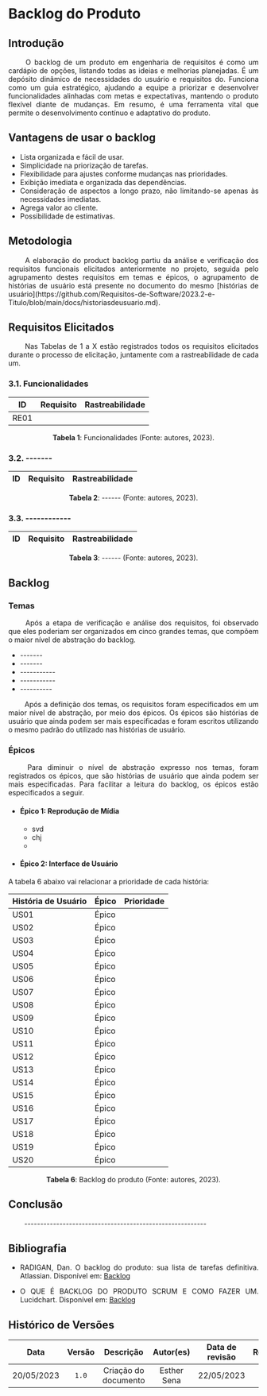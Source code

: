 # Backlog do Produto

## Introdução

<div style="text-align:justify">
<p>&emsp;&emsp; 
O backlog de um produto em engenharia de requisitos é como um cardápio de opções, listando todas as ideias e melhorias planejadas. É um depósito dinâmico de necessidades do usuário e requisitos do. Funciona como um guia estratégico, ajudando a equipe a priorizar e desenvolver funcionalidades alinhadas com metas e expectativas, mantendo o produto flexível diante de mudanças. Em resumo, é uma ferramenta vital que permite o desenvolvimento contínuo e adaptativo do produto.</p>
</div>

## Vantagens de usar o backlog 
<div style="text-align:justify">
    <ul>
        <li> Lista organizada e fácil de usar.
        <li> Simplicidade na priorização de tarefas.
        <li> Flexibilidade para ajustes conforme mudanças nas prioridades.
        <li> Exibição imediata e organizada das dependências.
        <li> Consideração de aspectos a longo prazo, não limitando-se apenas às necessidades imediatas.
        <li> Agrega valor ao cliente.
        <li> Possibilidade de estimativas.
    </ul>
</div>

## Metodologia
<div style="text-align:justify">
<p>&emsp;&emsp; A elaboração do product backlog partiu da análise e verificação dos requisitos funcionais elicitados anteriormente no projeto, seguida pelo agrupamento destes requisitos em temas e épicos, o agrupamento de histórias de usuário está presente no documento do mesmo [histórias de usuário](https://github.com/Requisitos-de-Software/2023.2-e-Titulo/blob/main/docs/historiasdeusuario.md). 

## Requisitos Elicitados
<div style="text-align:justify">
<p>&emsp;&emsp; Nas Tabelas de 1 a X estão registrados todos os requisitos elicitados durante o processo de elicitação, juntamente com a rastreabilidade de cada um.</p>

### 3.1. Funcionalidades

| ID  | Requisito                                                               | Rastreabilidade                           |
| --- | ----------------------------------------------------------------------- | ----------------------------------------- |
| RE01 |          | |


<div align="center">
<p> <b>Tabela 1</b>: Funcionalidades (Fonte: autores, 2023). </p>
</div>

### 3.2. -------

| ID  | Requisito                                                               | Rastreabilidade                           |
| --- | ----------------------------------------------------------------------- | ----------------------------------------- |


<div align="center">
<p> <b>Tabela 2</b>: ------ (Fonte: autores, 2023). </p>
</div>

### 3.3. ------------

| ID  | Requisito                                                               | Rastreabilidade                           |
| --- | ----------------------------------------------------------------------- | ----------------------------------------- |


<div align="center">
<p> <b>Tabela 3</b>: ------ (Fonte: autores, 2023). </p>
</div>



## Backlog 

### Temas 
<div style="text-align:justify">
    <p>&emsp;&emsp; Após a etapa de verificação e análise dos requisitos, foi observado que eles poderiam ser organizados em cinco grandes temas, que compõem o maior nível de abstração do backlog.</p>
    <ul>
        <li> -------
        <li> -------
        <li> -----------
        <li> -----------
        <li> ----------
    </ul>
    <p>&emsp;&emsp; Após a definição dos temas, os requisitos foram especificados em um maior nível de abstração, por meio dos épicos. Os épicos são histórias de usuário que ainda podem ser mais especificadas e foram escritos utilizando o mesmo padrão do utilizado nas histórias de usuário.</p>
</div>

### Épicos 

<div style="text-align: justify">

&emsp;&emsp; Para diminuir o nível de abstração expresso nos temas, foram registrados os épicos, que são histórias de usuário que ainda podem ser mais especificadas. Para facilitar a leitura do backlog, os épicos estão especificados a seguir.

</div>

- #### Épico 1: Reprodução de Mídia

    - svd
    - chj
    - 
- #### Épico 2: Interface de Usuário

    

A tabela 6 abaixo vai relacionar a prioridade de cada história:

| História de Usuário | Épico                  | Prioridade |
|--------------------|------------------------|----------------------------------------|
| US01               | Épico |        |
| US02               | Épico |        |
| US03               | Épico    |        |
| US04               | Épico    |        |
| US05               | Épico  |   |
| US06               | Épico    |       |
| US07               | Épico   |       |
| US08               | Épico     |       |
| US09               | Épico  |  |
| US10               | Épico    |       |
| US11               | Épico    |       |
| US12               | Épico    |       |
| US13               | Épico     |       |
| US14               | Épico     |       |
| US15               | Épico    |       |
| US16               | Épico    |       |
| US17               | Épico     |       |
| US18               | Épico     |       |
| US19               | Épico    |       |
| US20               | Épico    |       |

<div align="center">
<p> <b>Tabela 6</b>: Backlog do produto (Fonte: autores, 2023). </p>
</div>



## Conclusão

<div style="text-align: justify">

&emsp;&emsp; ---------------------------------------------------------



## Bibliografia

- RADIGAN, Dan. O backlog do produto: sua lista de tarefas definitiva. Atlassian. Disponível em: [Backlog](https://www.atlassian.com/br/agile/scrum/backlogs)

- O QUE É BACKLOG DO PRODUTO SCRUM E COMO FAZER UM. Lucidchart. Disponível em: [Backlog](https://www.lucidchart.com/blog/pt/como-fazer-um-backlog-do-produto) 

## Histórico de Versões
|   Data     | Versão | Descrição                   |    Autor(es)     |  Data de revisão | Revisor(es) |
| :--------: | :----: | :-------------------------: | :--------------: | :--------------: | :---------: |
| 20/05/2023   |  `1.0`  | Criação do documento               | Esther Sena  | 22/05/2023 |  |
